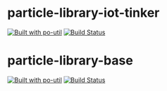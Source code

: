 # particle-library-iot-tinker

[![Built with po-util](https://rawgit.com/nrobinson2000/po-util/master/images/built-with-po-util.svg)](https://po-util.com)
[![Build Status](https://travis-ci.org/NGenetzky/particle-library-iot-tinker.svg?branch=iot-tinker)](https://travis-ci.org/NGenetzky/particle-library-iot-tinker)

# particle-library-base

[![Built with po-util](https://rawgit.com/nrobinson2000/po-util/master/images/built-with-po-util.svg)](https://po-util.com)
[![Build Status](https://travis-ci.org/NGenetzky/particle-library-base.svg?branch=library-base)](https://travis-ci.org/NGenetzky/particle-library-base)
